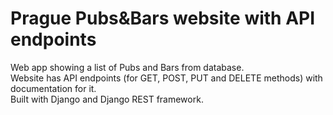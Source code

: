 # Prague Pubs&Bars website with API endpoints
<!-- 
Website: https://prague-pubs-bars.herokuapp.com/ <br>
API Documentation: https://documenter.getpostman.com/view/20820622/Uz5Knavg<br><br>
-->
Web app showing a list of Pubs and Bars from database.<br>
Website has API endpoints (for GET, POST, PUT and DELETE methods) with documentation for it.<br>
Built with Django and Django REST framework.<br>
